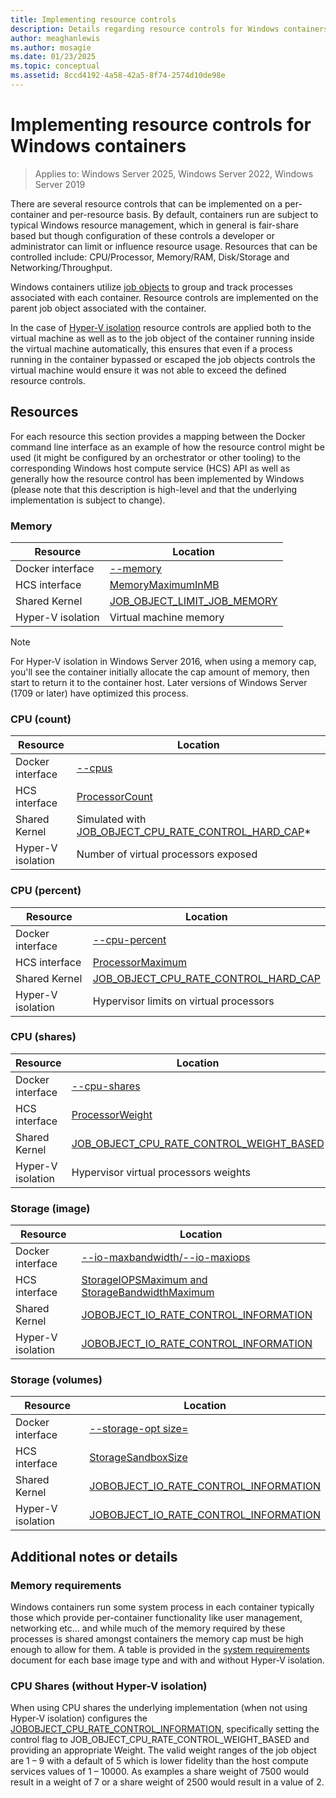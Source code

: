 ```yaml
---
title: Implementing resource controls
description: Details regarding resource controls for Windows containers.
author: meaghanlewis
ms.author: mosagie
ms.date: 01/23/2025
ms.topic: conceptual
ms.assetid: 8ccd4192-4a58-42a5-8f74-2574d10de98e
---
```

# Implementing resource controls for Windows containers

> Applies to: Windows Server 2025, Windows Server 2022, Windows Server 2019

There are several resource controls that can be implemented on a per-container and per-resource basis.  By default, containers run are subject to typical Windows resource management, which in general is fair-share based but though configuration of these controls a developer or administrator can limit or influence resource usage.  Resources that can be controlled include: CPU/Processor, Memory/RAM, Disk/Storage and Networking/Throughput.

Windows containers utilize [job objects](/windows/desktop/ProcThread/job-objects) to group and track processes associated with each container.  Resource controls are implemented on the parent job object associated with the container.

In the case of [Hyper-V isolation](./hyperv-container.md) resource controls are applied both to the virtual machine as well as to the job object of the container running inside the virtual machine automatically, this ensures that even if a process running in the container bypassed or escaped the job objects controls the virtual machine would ensure it was not able to exceed the defined resource controls.

## Resources

For each resource this section provides a mapping between the Docker command line interface as an example of how the resource control might be used (it might be configured by an orchestrator or other tooling) to the corresponding Windows host compute service (HCS) API as well as generally how the resource control has been implemented by Windows (please note that this description is high-level and that the underlying implementation is subject to change).

### Memory

| Resource | Location |
|-----|------|
| Docker interface | [--memory](https://docs.docker.com/engine/admin/resource_constraints/#memory) |
| HCS interface | [MemoryMaximumInMB](https://github.com/Microsoft/hcsshim/blob/b144c605002d4086146ca1c15c79e56bfaadc2a7/interface.go#L67) |
| Shared Kernel | [JOB_OBJECT_LIMIT_JOB_MEMORY](/windows/win32/api/winnt/ns-winnt-jobobject_basic_limit_information) |
| Hyper-V isolation | Virtual machine memory |

>[!NOTE]
>For Hyper-V isolation in Windows Server 2016, when using a memory cap, you'll see the container initially allocate the cap amount of memory, then start to return it to the container host. Later versions of Windows Server (1709 or later) have optimized this process.

### CPU (count)

| Resource | Location |
|---|---|
| Docker interface | [--cpus](https://docs.docker.com/engine/admin/resource_constraints/#cpu) |
| HCS interface | [ProcessorCount](https://github.com/Microsoft/hcsshim/blob/b144c605002d4086146ca1c15c79e56bfaadc2a7/interface.go#L67) |
| Shared Kernel | Simulated with [JOB_OBJECT_CPU_RATE_CONTROL_HARD_CAP](/windows/win32/api/winnt/ns-winnt-jobobject_cpu_rate_control_information)* |
| Hyper-V isolation | Number of virtual processors exposed |

### CPU (percent)

| Resource | Location |
|---|---|
| Docker interface | [--cpu-percent](https://docs.docker.com/engine/admin/resource_constraints/#cpu) |
| HCS interface | [ProcessorMaximum](https://github.com/Microsoft/hcsshim/blob/b144c605002d4086146ca1c15c79e56bfaadc2a7/interface.go#L67) |
| Shared Kernel | [JOB_OBJECT_CPU_RATE_CONTROL_HARD_CAP](/windows/win32/api/winnt/ns-winnt-jobobject_cpu_rate_control_information) |
| Hyper-V isolation | Hypervisor limits on virtual processors |

### CPU (shares)

| Resource | Location |
|---|---|
| Docker interface | [--cpu-shares](https://docs.docker.com/engine/admin/resource_constraints/#cpu) |
| HCS interface | [ProcessorWeight](https://github.com/Microsoft/hcsshim/blob/b144c605002d4086146ca1c15c79e56bfaadc2a7/interface.go#L67) |
| Shared Kernel | [JOB_OBJECT_CPU_RATE_CONTROL_WEIGHT_BASED](/windows/win32/api/winnt/ns-winnt-jobobject_cpu_rate_control_information) |
| Hyper-V isolation | Hypervisor virtual processors weights |

### Storage (image)

| Resource | Location |
|---|---|
| Docker interface | [--io-maxbandwidth/--io-maxiops](https://docs.docker.com/engine/reference/commandline/cli/) |
| HCS interface | [StorageIOPSMaximum and StorageBandwidthMaximum](https://github.com/Microsoft/hcsshim/blob/b144c605002d4086146ca1c15c79e56bfaadc2a7/interface.go#L67) |
| Shared Kernel | [JOBOBJECT_IO_RATE_CONTROL_INFORMATION](/windows/desktop/api/jobapi2/ns-jobapi2-jobobject_io_rate_control_information) |
| Hyper-V isolation | [JOBOBJECT_IO_RATE_CONTROL_INFORMATION](/windows/desktop/api/jobapi2/ns-jobapi2-jobobject_io_rate_control_information) |

### Storage (volumes)

| Resource | Location |
|---|---|
| Docker interface | [--storage-opt size=](https://docs.docker.com/compose/compose-file/05-services/#storage_opt) |
| HCS interface | [StorageSandboxSize](https://github.com/Microsoft/hcsshim/blob/b144c605002d4086146ca1c15c79e56bfaadc2a7/interface.go#L67) |
| Shared Kernel | [JOBOBJECT_IO_RATE_CONTROL_INFORMATION](/windows/desktop/api/jobapi2/ns-jobapi2-jobobject_io_rate_control_information) |
| Hyper-V isolation | [JOBOBJECT_IO_RATE_CONTROL_INFORMATION](/windows/desktop/api/jobapi2/ns-jobapi2-jobobject_io_rate_control_information) |

## Additional notes or details

### Memory requirements

Windows containers run some system process in each container typically those which provide per-container functionality like user management, networking etc… and while much of the memory required by these processes is shared amongst containers the memory cap must be high enough to allow for them.  A table is provided in the [system requirements](../deploy-containers/system-requirements.md#memory-requirements) document for each base image type and with and without Hyper-V isolation.

### CPU Shares (without Hyper-V isolation)

When using CPU shares the underlying implementation (when not using Hyper-V isolation) configures the [JOBOBJECT_CPU_RATE_CONTROL_INFORMATION](/windows/win32/api/winnt/ns-winnt-jobobject_cpu_rate_control_information), specifically setting the control flag to JOB_OBJECT_CPU_RATE_CONTROL_WEIGHT_BASED and providing an appropriate Weight.  The valid weight ranges of the job object are 1 – 9 with a default of 5 which is lower fidelity than the host compute services values of 1 – 10000.  As examples a share weight of 7500 would result in a weight of 7 or a share weight of 2500 would result in a value of 2.
